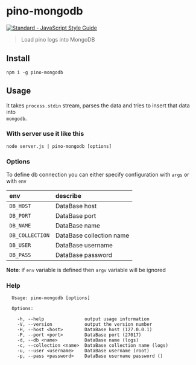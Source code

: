 # pino-mongodb
[![Standard - JavaScript Style Guide](https://cdn.rawgit.com/feross/standard/master/badge.svg)](https://github.com/feross/standard)

> Load pino logs into MongoDB

## Install

```
npm i -g pino-mongodb
```

## Usage

It takes `process.stdin` stream, parses the data and tries to insert that data into  
`mongodb`.

### With server use it like this

```
node server.js | pino-mongodb [options]
```

### Options

To define db connection you can either specify configuration with `args` or with `env`

env | describe
:--- | :---
`DB_HOST` | DataBase host
`DB_PORT` | DataBase port
`DB_NAME` | DataBase name
`DB_COLLECTION` | DataBase collection name
`DB_USER` | DataBase username
`DB_PASS` | DataBase password

**Note**: if `env` variable is defined then `argv` variable will be ignored

### Help

```
  Usage: pino-mongodb [options]

  Options:

    -h, --help               output usage information
    -V, --version            output the version number
    -H, --host <host>        DataBase host (127.0.0.1)
    -P, --port <port>        DataBase port (27017)
    -d, --db <name>          DataBase name (logs)
    -c, --collection <name>  DataBase collection name (logs)
    -u, --user <username>    DataBase username (root)
    -p, --pass <password>    DataBase username password ()

```
